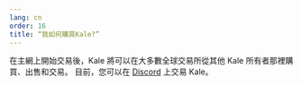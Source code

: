 ```yaml
---
lang: cn
order: 16
title: “我如何購買Kale?”
---
```

在主網上開始交易後，Kale 將可以在大多數全球交易所從其他 Kale 所有者那裡購買、出售和交易。 目前，您可以在 [Discord](https://discord.gg/HwV2QEtY) 上交易 Kale。
